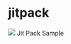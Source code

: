 # jitpack

[![](https://jitpack.io/v/chizidegit/jitpack.svg)](https://jitpack.io/#chizidegit/jitpack)
Jit Pack Sample

